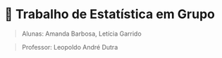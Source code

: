 # 🧮 Trabalho de Estatística em Grupo 

> Alunas: Amanda Barbosa, Letícia Garrido

> Professor: Leopoldo André Dutra


